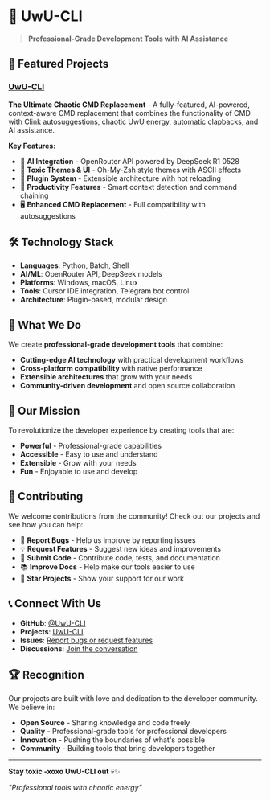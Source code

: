# 🌟 UwU-CLI

> **Professional-Grade Development Tools with AI Assistance**

## 🚀 Featured Projects

### [UwU-CLI](https://github.com/UwU-CLI/UwU-Cli)
**The Ultimate Chaotic CMD Replacement** - A fully-featured, AI-powered, context-aware CMD replacement that combines the functionality of CMD with Clink autosuggestions, chaotic UwU energy, automatic clapbacks, and AI assistance.

**Key Features:**
- 🤖 **AI Integration** - OpenRouter API powered by DeepSeek R1 0528
- 🎨 **Toxic Themes & UI** - Oh-My-Zsh style themes with ASCII effects
- 🔌 **Plugin System** - Extensible architecture with hot reloading
- 🎯 **Productivity Features** - Smart context detection and command chaining
- 🖥️ **Enhanced CMD Replacement** - Full compatibility with autosuggestions

## 🛠️ Technology Stack

- **Languages**: Python, Batch, Shell
- **AI/ML**: OpenRouter API, DeepSeek models
- **Platforms**: Windows, macOS, Linux
- **Tools**: Cursor IDE integration, Telegram bot control
- **Architecture**: Plugin-based, modular design

## 🌟 What We Do

We create **professional-grade development tools** that combine:
- **Cutting-edge AI technology** with practical development workflows
- **Cross-platform compatibility** with native performance
- **Extensible architectures** that grow with your needs
- **Community-driven development** and open source collaboration

## 🎯 Our Mission

To revolutionize the developer experience by creating tools that are:
- **Powerful** - Professional-grade capabilities
- **Accessible** - Easy to use and understand
- **Extensible** - Grow with your needs
- **Fun** - Enjoyable to use and develop

## 🤝 Contributing

We welcome contributions from the community! Check out our projects and see how you can help:

- 🐛 **Report Bugs** - Help us improve by reporting issues
- 💡 **Request Features** - Suggest new ideas and improvements
- 🔧 **Submit Code** - Contribute code, tests, and documentation
- 📚 **Improve Docs** - Help make our tools easier to use
- 🌟 **Star Projects** - Show your support for our work

## 📞 Connect With Us

- **GitHub**: [@UwU-CLI](https://github.com/UwU-CLI)
- **Projects**: [UwU-CLI](https://github.com/UwU-CLI/UwU-Cli)
- **Issues**: [Report bugs or request features](https://github.com/UwU-CLI/UwU-Cli/issues)
- **Discussions**: [Join the conversation](https://github.com/UwU-CLI/UwU-Cli/discussions)

## 🏆 Recognition

Our projects are built with love and dedication to the developer community. We believe in:
- **Open Source** - Sharing knowledge and code freely
- **Quality** - Professional-grade tools for professional developers
- **Innovation** - Pushing the boundaries of what's possible
- **Community** - Building tools that bring developers together

---

**Stay toxic -xoxo UwU-CLI out** 💀✨

*"Professional tools with chaotic energy"* 